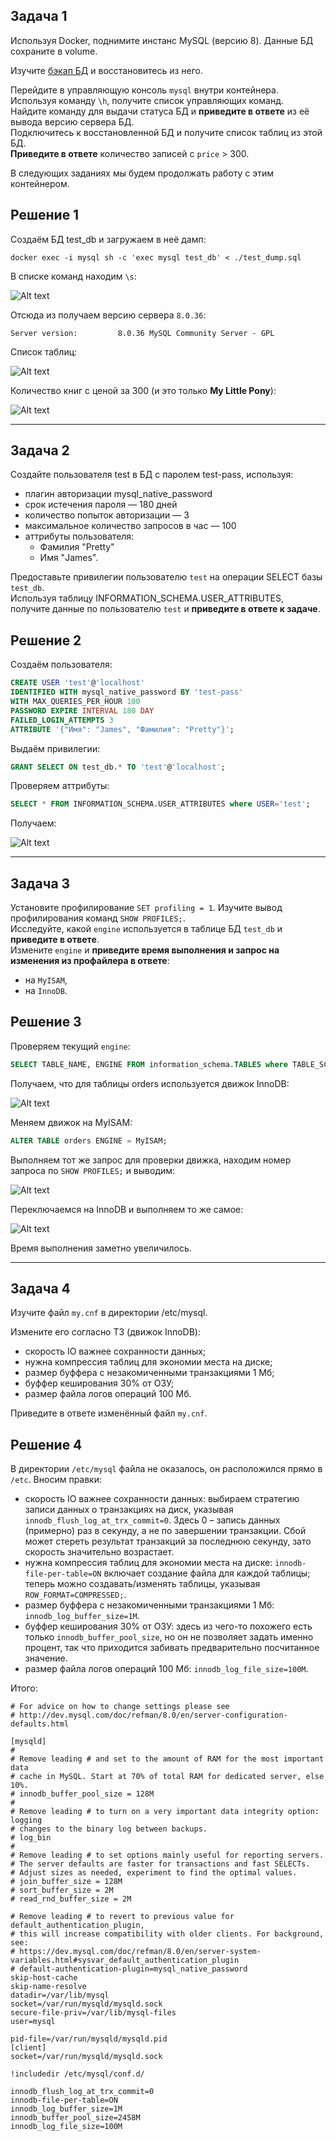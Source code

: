 
## Задача 1

Используя Docker, поднимите инстанс MySQL (версию 8). Данные БД сохраните в volume.

Изучите [бэкап БД](https://github.com/netology-code/virt-homeworks/tree/virt-11/06-db-03-mysql/test_data) и 
восстановитесь из него.

Перейдите в управляющую консоль `mysql` внутри контейнера.<br/>
Используя команду `\h`, получите список управляющих команд.<br/>
Найдите команду для выдачи статуса БД и **приведите в ответе** из её вывода версию сервера БД.<br/>
Подключитесь к восстановленной БД и получите список таблиц из этой БД.<br/>
**Приведите в ответе** количество записей с `price` > 300.

В следующих заданиях мы будем продолжать работу с этим контейнером.

## Решение 1

Создаём БД test_db и загружаем в неё дамп:

```shell
docker exec -i mysql sh -c 'exec mysql test_db' < ./test_dump.sql
```

В списке команд находим `\s`:

![Alt text](images/1.1.png)

Отсюда из получаем версию сервера `8.0.36`:
```
Server version:         8.0.36 MySQL Community Server - GPL
```

Список таблиц:

![Alt text](images/1.2.png)

Количество книг с ценой за 300 (и это только **My Little Pony**):

![Alt text](images/1.3.png)

---

## Задача 2

Создайте пользователя test в БД c паролем test-pass, используя:
- плагин авторизации mysql_native_password
- срок истечения пароля — 180 дней 
- количество попыток авторизации — 3 
- максимальное количество запросов в час — 100
- аттрибуты пользователя:
    - Фамилия "Pretty"
    - Имя "James".

Предоставьте привилегии пользователю `test` на операции SELECT базы `test_db`.<br/>
Используя таблицу INFORMATION_SCHEMA.USER_ATTRIBUTES, получите данные по пользователю `test` и 
**приведите в ответе к задаче**.

## Решение 2

Создаём пользователя:

```SQL
CREATE USER 'test'@'localhost' 
IDENTIFIED WITH mysql_native_password BY 'test-pass'
WITH MAX_QUERIES_PER_HOUR 100
PASSWORD EXPIRE INTERVAL 180 DAY
FAILED_LOGIN_ATTEMPTS 3
ATTRIBUTE '{"Имя": "James", "Фамилия": "Pretty"}';
```

Выдаём привилегии:

```SQL
GRANT SELECT ON test_db.* TO 'test'@'localhost';
```

Проверяем аттрибуты:
```SQL
SELECT * FROM INFORMATION_SCHEMA.USER_ATTRIBUTES where USER='test';
```

Получаем:

![Alt text](images/2.1.png)

---

## Задача 3

Установите профилирование `SET profiling = 1`.
Изучите вывод профилирования команд `SHOW PROFILES;`.<br/>
Исследуйте, какой `engine` используется в таблице БД `test_db` и **приведите в ответе**.<br/>
Измените `engine` и **приведите время выполнения и запрос на изменения из профайлера в ответе**:
- на `MyISAM`,
- на `InnoDB`.

## Решение 3

Проверяем текущий `engine`:

```SQL
SELECT TABLE_NAME, ENGINE FROM information_schema.TABLES where TABLE_SCHEMA = 'test_db';
```

Получаем, что для таблицы orders используется движок InnoDB:

![Alt text](images/3.1.png)

Меняем движок на MyISAM:

```SQL
ALTER TABLE orders ENGINE = MyISAM;
```

Выполняем тот же запрос для проверки движка, находим номер запроса по `SHOW PROFILES;` и выводим:

![Alt text](images/3.2.png)

Переключаемся на InnoDB и выполняем то же самое:

![Alt text](images/3.3.png)

Время выполнения заметно увеличилось.

---

## Задача 4 

Изучите файл `my.cnf` в директории /etc/mysql.

Измените его согласно ТЗ (движок InnoDB):

- скорость IO важнее сохранности данных;
- нужна компрессия таблиц для экономии места на диске;
- размер буффера с незакомиченными транзакциями 1 Мб;
- буффер кеширования 30% от ОЗУ;
- размер файла логов операций 100 Мб.

Приведите в ответе изменённый файл `my.cnf`.

## Решение 4

В директории `/etc/mysql` файла не оказалось, он расположился прямо в  `/etc`. Вносим правки:

* скорость IO важнее сохранности данных:
выбираем стратегию записи данных о транзакциях на диск, указывая `innodb_flush_log_at_trx_commit​=0`. Здесь 0 – запись данных (примерно) раз в секунду, а не по завершении транзакции. Сбой может стереть результат транзакций за последнюю секунду, зато скорость значительно возрастает. 
* нужна компрессия таблиц для экономии места на диске: `innodb-file-per-table=ON` включает создание файла для каждой таблицы; теперь можно создавать/изменять таблицы, указывая `ROW_FORMAT=COMPRESSED;`.
* размер буффера с незакомиченными транзакциями 1 Мб: `innodb_log_buffer_size=1M`.
* буффер кеширования 30% от ОЗУ: здесь из чего-то похожего есть только `innodb_buffer_pool_size`, но он не позволяет задать именно процент, так что приходится забивать предварительно посчитанное значение.
* размер файла логов операций 100 Мб: `innodb_log_file_size=100M`.


Итого:
```
# For advice on how to change settings please see
# http://dev.mysql.com/doc/refman/8.0/en/server-configuration-defaults.html

[mysqld]
#
# Remove leading # and set to the amount of RAM for the most important data
# cache in MySQL. Start at 70% of total RAM for dedicated server, else 10%.
# innodb_buffer_pool_size = 128M
#
# Remove leading # to turn on a very important data integrity option: logging
# changes to the binary log between backups.
# log_bin
#
# Remove leading # to set options mainly useful for reporting servers.
# The server defaults are faster for transactions and fast SELECTs.
# Adjust sizes as needed, experiment to find the optimal values.
# join_buffer_size = 128M
# sort_buffer_size = 2M
# read_rnd_buffer_size = 2M

# Remove leading # to revert to previous value for default_authentication_plugin,
# this will increase compatibility with older clients. For background, see:
# https://dev.mysql.com/doc/refman/8.0/en/server-system-variables.html#sysvar_default_authentication_plugin
# default-authentication-plugin=mysql_native_password
skip-host-cache
skip-name-resolve
datadir=/var/lib/mysql
socket=/var/run/mysqld/mysqld.sock
secure-file-priv=/var/lib/mysql-files
user=mysql

pid-file=/var/run/mysqld/mysqld.pid
[client]
socket=/var/run/mysqld/mysqld.sock

!includedir /etc/mysql/conf.d/

innodb_flush_log_at_trx_commit​=0
innodb-file-per-table=ON
innodb_log_buffer_size=1M
innodb_buffer_pool_size=2458M
innodb_log_file_size=100M
```